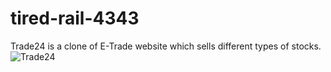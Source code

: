# tired-rail-4343
Trade24 is a clone of E-Trade website which sells different types of stocks.
![Trade24](https://github.com/vsachin42/tired-rail-4343/assets/102285506/356e2b9f-7f78-4b77-afc1-6d1f7e63c914)
